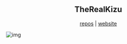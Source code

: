 <h2 align="center"> TheRealKizu </h2>

<div align="center">
	<a href="https://github.com/TheRealKizu?tab=repositories">repos</a>
	|
	<a href="https://home.kizu.cf">website</a>
</div>

<p> </p>

![img](https://cdn.mythcord.cf/u/KH5VcVh.png)
